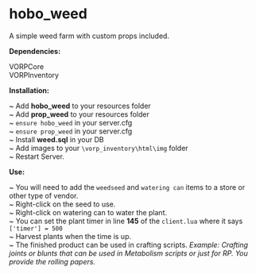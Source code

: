# hobo_weed
A simple weed farm with custom props included. 

**Dependencies:**

VORPCore  
VORPInventory

**Installation:**

~ Add **hobo_weed** to your resources folder  
~ Add **prop_weed** to your resources folder  
~ `ensure hobo_weed` in your server.cfg  
~ `ensure prop_weed` in your server.cfg  
~ Install **weed.sql** in your DB  
~ Add images to your `\vorp_inventory\html\img` folder  
~ Restart Server. 

**Use:**

~ You will need to add the `weedseed` and `watering can` items to a store or other type of vendor.  
~ Right-click on the seed to use.  
~ Right-click on watering can to water the plant.   
~ You can set the plant timer in line **145** of the `client.lua` where it says `['timer'] = 500`  
~ Harvest plants when the time is up.   
~ The finished product can be used in crafting scripts. *Example: Crafting joints or blunts that can be used in Metabolism scripts or just for RP. You provide the rolling papers.*
